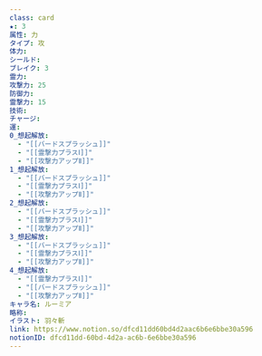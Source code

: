 ```yaml
---
class: card
★: 3
属性: 力
タイプ: 攻
体力: 
シールド: 
ブレイク: 3
霊力: 
攻撃力: 25
防御力: 
霊撃力: 15
技術: 
チャージ: 
運: 
0_想起解放:
  - "[[バードスプラッシュ]]"
  - "[[霊撃力プラスⅠ]]"
  - "[[攻撃力アップⅡ]]"
1_想起解放:
  - "[[バードスプラッシュ]]"
  - "[[霊撃力プラスⅠ]]"
  - "[[攻撃力アップⅡ]]"
2_想起解放:
  - "[[バードスプラッシュ]]"
  - "[[霊撃力プラスⅠ]]"
  - "[[攻撃力アップⅡ]]"
3_想起解放:
  - "[[バードスプラッシュ]]"
  - "[[霊撃力プラスⅠ]]"
  - "[[攻撃力アップⅡ]]"
4_想起解放:
  - "[[霊撃力プラスⅠ]]"
  - "[[バードスプラッシュ]]"
  - "[[攻撃力アップⅡ]]"
キャラ名: ルーミア
略称: 
イラスト: 羽々斬
link: https://www.notion.so/dfcd11dd60bd4d2aac6b6e6bbe30a596
notionID: dfcd11dd-60bd-4d2a-ac6b-6e6bbe30a596
---
```

